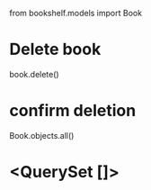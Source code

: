 from bookshelf.models import Book

# Delete book
book.delete()

# confirm deletion
Book.objects.all()
# <QuerySet []>